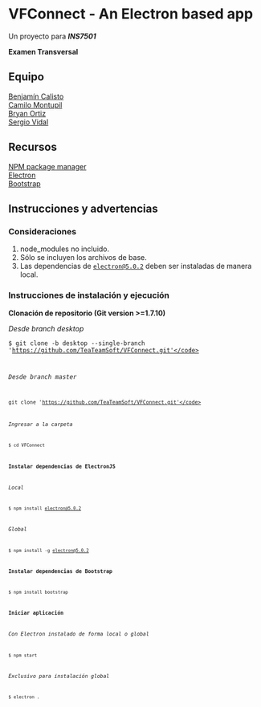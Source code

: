 # VFConnect - An Electron based app

Un proyecto para *__INS7501__*

**Examen Transversal**

## Equipo

[Benjamín Calisto](https://github.com/KBeDeveloper)
<br/>
[Camilo Montupil](https://github.com/camiloJTG)
<br/>
[Bryan Ortiz](https://github.com/RoyalSylphID)
<br/>
[Sergio Vidal](https://github.com/ZergoX)

## Recursos

[NPM package manager](https://www.npmjs.com/)
<br/>
[Electron](https://github.com/electron/electron)
<br/>
[Bootstrap](https://github.com/twbs/bootstrap)

## Instrucciones y advertencias

### Consideraciones

1. node_modules no incluido.
2. Sólo se incluyen los archivos de base.
3. Las dependencias de <code>electron@5.0.2</code> deben ser instaladas de manera local.

### Instrucciones de instalación y ejecución

**Clonación de repositorio (Git version >=1.7.10)**

*Desde branch desktop*

<code>$ git clone -b desktop --single-branch 'https://github.com/TeaTeamSoft/VFConnect.git'</code><br>

*Desde branch master*

<code>git clone 'https://github.com/TeaTeamSoft/VFConnect.git'</code>

*Ingresar a la carpeta*

<code>$ cd VFConnect</code>

**Instalar dependencias de ElectronJS**

*Local*

<code>$ npm install electron@5.0.2</code>

*Global*

<code>$ npm install -g electron@5.0.2</code>

**Instalar dependencias de Bootstrap**

<code>$ npm install bootstrap</code>

**Iniciar aplicación**

*Con Electron instalado de forma local o global*

<code>$ npm start</code>

*Exclusivo para instalación global*

<code>$ electron .</code>
